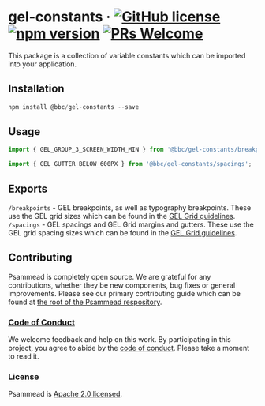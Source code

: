 # gel-constants &middot; [![GitHub license](https://img.shields.io/badge/license-Apache%202.0-blue.svg)](https://github.com/BBC-News/psammead/blob/latest/LICENSE) [![npm version](https://img.shields.io/npm/v/@bbc/gel-constants.svg)](https://www.npmjs.com/package/@bbc/gel-constants) [![PRs Welcome](https://img.shields.io/badge/PRs-welcome-brightgreen.svg)](https://reactjs.org/docs/how-to-contribute.html#your-first-pull-request)

This package is a collection of variable constants which can be imported into your application.

## Installation

```jsx
npm install @bbc/gel-constants --save
```

## Usage

```jsx
import { GEL_GROUP_3_SCREEN_WIDTH_MIN } from '@bbc/gel-constants/breakpoints';

import { GEL_GUTTER_BELOW_600PX } from '@bbc/gel-constants/spacings';
```

## Exports

`/breakpoints` - GEL breakpoints, as well as typography breakpoints. These use the GEL grid sizes which can be found in the [GEL Grid guidelines](https://www.bbc.co.uk/gel/guidelines/grid#grid-sizes).  
`/spacings` - GEL spacings and GEL Grid margins and gutters. These use the GEL grid spacing sizes which can be found in the [GEL Grid guidelines](https://www.bbc.co.uk/gel/guidelines/grid#spacing-layout).

## Contributing

Psammead is completely open source. We are grateful for any contributions, whether they be new components, bug fixes or general improvements. Please see our primary contributing guide which can be found at [the root of the Psammead respository](https://github.com/BBC-News/psammead/blob/latest/CONTRIBUTING.md).

### [Code of Conduct](https://github.com/BBC-News/psammead/blob/latest/CODE_OF_CONDUCT.md)

We welcome feedback and help on this work. By participating in this project, you agree to abide by the [code of conduct](https://github.com/BBC-News/psammead/blob/latest/CODE_OF_CONDUCT.md). Please take a moment to read it.

### License

Psammead is [Apache 2.0 licensed](https://github.com/BBC-News/psammead/blob/latest/LICENSE).
